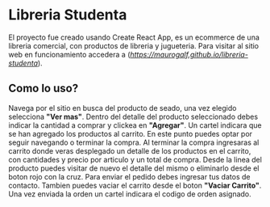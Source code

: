 # Libreria Studenta

El proyecto fue creado usando Create React App, es un ecommerce de una libreria comercial, con productos de libreria y jugueteria. Para visitar al sitio web en funcionamiento accedera a (*https://maurogalf.github.io/libreria-studenta*).

## Como lo uso?

Navega por el sitio en busca del producto de seado, una vez elegido selecciona **"Ver mas"**. Dentro del detalle del producto seleccionado debes indicar la cantidad a comprar y clickea en **"Agregar"**. Un cartel indicara que se han agregado los productos al carrito. En este punto puedes optar por seguir navegando o terminar la compra. Al terminar la compra ingresaras al carrito donde veras desplegado un detalle de los productos en el carrito, con cantidades y precio por articulo y un total de compra. Desde la linea del producto puedes visitar de nuevo el detalle del mismo o eliminarlo desde el boton rojo con la cruz. Para enviar el pedido debes ingresar tus datos de contacto. Tambien puedes vaciar el carrito desde el boton **"Vaciar Carrito"**. Una vez enviada la orden un cartel indicara el codigo de orden asignado. 

